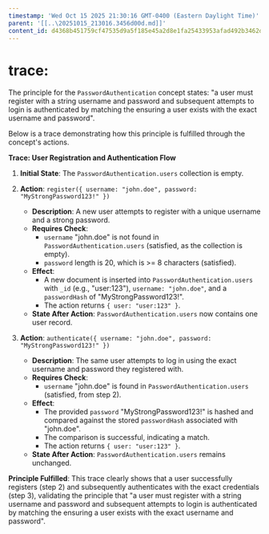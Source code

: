 ```yaml
---
timestamp: 'Wed Oct 15 2025 21:30:16 GMT-0400 (Eastern Daylight Time)'
parent: '[[..\20251015_213016.3456d00d.md]]'
content_id: d4368b451759cf47535d9a5f185e45a2d8e1fa25433953afad492b3462d4ab6a
---
```


# trace:

The principle for the `PasswordAuthentication` concept states: "a user must register with a string username and password and subsequent attempts to login is authenticated by matching the ensuring a user exists with the exact username and password".

Below is a trace demonstrating how this principle is fulfilled through the concept's actions.

**Trace: User Registration and Authentication Flow**

1. **Initial State**: The `PasswordAuthentication.users` collection is empty.

2. **Action**: `register({ username: "john.doe", password: "MyStrongPassword123!" })`
   * **Description**: A new user attempts to register with a unique username and a strong password.
   * **Requires Check**:
     * `username` "john.doe" is not found in `PasswordAuthentication.users` (satisfied, as the collection is empty).
     * `password` length is 20, which is >= 8 characters (satisfied).
   * **Effect**:
     * A new document is inserted into `PasswordAuthentication.users` with `_id` (e.g., "user:123"), `username: "john.doe"`, and a `passwordHash` of "MyStrongPassword123!".
     * The action returns `{ user: "user:123" }`.
   * **State After Action**: `PasswordAuthentication.users` now contains one user record.

3. **Action**: `authenticate({ username: "john.doe", password: "MyStrongPassword123!" })`
   * **Description**: The same user attempts to log in using the exact username and password they registered with.
   * **Requires Check**:
     * `username` "john.doe" is found in `PasswordAuthentication.users` (satisfied, from step 2).
   * **Effect**:
     * The provided `password` "MyStrongPassword123!" is hashed and compared against the stored `passwordHash` associated with "john.doe".
     * The comparison is successful, indicating a match.
     * The action returns `{ user: "user:123" }`.
   * **State After Action**: `PasswordAuthentication.users` remains unchanged.

**Principle Fulfilled**: This trace clearly shows that a user successfully registers (step 2) and subsequently authenticates with the exact credentials (step 3), validating the principle that "a user must register with a string username and password and subsequent attempts to login is authenticated by matching the ensuring a user exists with the exact username and password".
